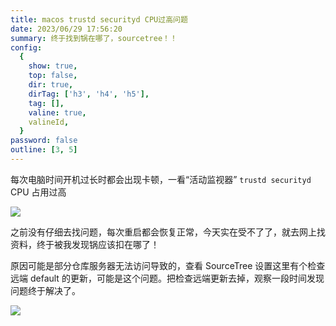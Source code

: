```yaml
---
title: macos trustd securityd CPU过高问题
date: 2023/06/29 17:56:20
summary: 终于找到锅在哪了，sourcetree！！
config:
  {
    show: true,
    top: false,
    dir: true,
    dirTag: ['h3', 'h4', 'h5'],
    tag: [],
    valine: true,
    valineId,
  }
password: false
outline: [3, 5]
---
```


每次电脑时间开机过长时都会出现卡顿，一看“活动监视器” <code class="default">trustd securityd</code> CPU 占用过高

<img src="https://cdn.chenyingshuang.cn/blog/other/macostrustdsecuritydCPUGuoGaoWenTi/1.jpg" />

之前没有仔细去找问题，每次重启都会恢复正常，今天实在受不了了，就去网上找资料，终于被我发现锅应该扣在哪了！

原因可能是部分仓库服务器无法访问导致的，查看 SourceTree 设置这里有个检查远端 default 的更新，可能是这个问题。把检查远端更新去掉，观察一段时间发现问题终于解决了。

<img src="https://cdn.chenyingshuang.cn/blog/other/macostrustdsecuritydCPUGuoGaoWenTi/2.jpg" />
